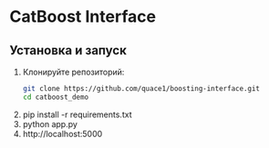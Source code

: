 # CatBoost Interface

## Установка и запуск

1. Клонируйте репозиторий:
   ```bash
   git clone https://github.com/quace1/boosting-interface.git
   cd catboost_demo
2. pip install -r requirements.txt
3. python app.py
4. http://localhost:5000
